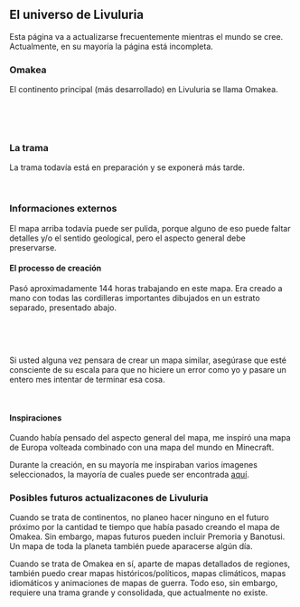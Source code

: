 <BackToOther></BackToOther>

## El universo de Livuluria

Esta página va a actualizarse frecuentemente mientras el mundo se cree. Actualmente, en su mayoría la página está incompleta.

### Omakea

El continento principal (más desarrollado) en Livuluria se llama Omakea.

<br />

<MdImage img="Omakea.png"></MdImage>

<br />

### La trama

La trama todavía está en preparación y se exponerá más tarde.

<br />

### Informaciones externos

El mapa arriba todavía puede ser pulida, porque alguno de eso puede faltar detalles y/o el sentido geological, pero el aspecto general debe preservarse.

#### El processo de creación

Pasó aproximadamente 144 horas trabajando en este mapa. Era creado a mano con todas las cordilleras importantes dibujados en un estrato separado, presentado abajo.

<br />

<MdImage img="Omakea-ridges.png"></MdImage>

<br />

Si usted alguna vez pensara de crear un mapa similar, asegúrase que esté consciente de su escala para que no hiciere un error como yo y pasare un entero mes intentar de terminar esa cosa.

<br />

#### Inspiraciones

Cuando había pensado del aspecto general del mapa, me inspiró una mapa de Europa volteada combinado con una mapa del mundo en Minecraft.

Durante la creación, en su mayoría me inspiraban varios imagenes seleccionados, la mayoría de cuales puede ser encontrada [aquí](https://drive.google.com/file/d/1fnRYNkDJXyqwuk_lhl0AE_i5_P7zwMoQ/view?usp=sharing).

### Posibles futuros actualizacones de Livuluria

Cuando se trata de continentos, no planeo hacer ninguno en el futuro próximo por la cantidad te tiempo que había pasado creando el mapa de Omakea. Sin embargo, mapas futuros pueden incluir Premoria y Banotusi. Un mapa de toda la planeta también puede aparacerse algún día.

Cuando se trata de Omakea en sí, aparte de mapas detallados de regiones, también puedo crear mapas históricos/políticos, mapas climáticos, mapas idiomáticos y animaciones de mapas de guerra. Todo eso, sin embargo, requiere una trama grande y consolidada, que actualmente no existe.